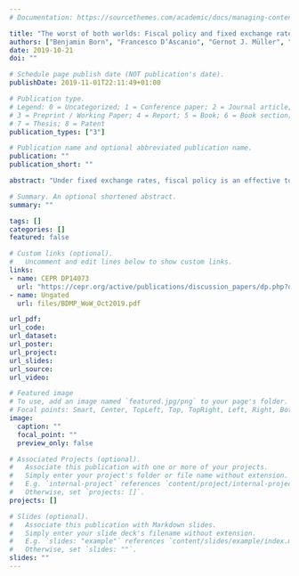 ```yaml
---
# Documentation: https://sourcethemes.com/academic/docs/managing-content/

title: "The worst of both worlds: Fiscal policy and fixed exchange rates"
authors: ["Benjamin Born", "Francesco D’Ascanio", "Gernot J. Müller", "Johannes Pfeifer"]
date: 2019-10-21
doi: ""

# Schedule page publish date (NOT publication's date).
publishDate: 2019-11-01T22:11:49+01:00

# Publication type.
# Legend: 0 = Uncategorized; 1 = Conference paper; 2 = Journal article;
# 3 = Preprint / Working Paper; 4 = Report; 5 = Book; 6 = Book section;
# 7 = Thesis; 8 = Patent
publication_types: ["3"]

# Publication name and optional abbreviated publication name.
publication: ""
publication_short: ""

abstract: "Under fixed exchange rates, fiscal policy is an effective tool. According to classical views because it impacts the real exchange rate, according to Keynesian views because it impacts output. Both views have merit because the effects of government spending are asymmetric. A spending cut lowers output but does not alter the real exchange rate. A spending increase appreciates the exchange rate but does not alter output unless there is economic slack. We establish these results in a small open economy model with downward nominal wage rigidity and provide empirical evidence on the basis of quarterly time-series data for 38 countries."

# Summary. An optional shortened abstract.
summary: ""

tags: []
categories: []
featured: false

# Custom links (optional).
#   Uncomment and edit lines below to show custom links.
links:
- name: CEPR DP14073
  url: "https://cepr.org/active/publications/discussion_papers/dp.php?dpno=14073"
- name: Ungated
  url: files/BDMP_WoW_Oct2019.pdf

url_pdf:
url_code:
url_dataset:
url_poster:
url_project:
url_slides:
url_source:
url_video:

# Featured image
# To use, add an image named `featured.jpg/png` to your page's folder.
# Focal points: Smart, Center, TopLeft, Top, TopRight, Left, Right, BottomLeft, Bottom, BottomRight.
image:
  caption: ""
  focal_point: ""
  preview_only: false

# Associated Projects (optional).
#   Associate this publication with one or more of your projects.
#   Simply enter your project's folder or file name without extension.
#   E.g. `internal-project` references `content/project/internal-project/index.md`.
#   Otherwise, set `projects: []`.
projects: []

# Slides (optional).
#   Associate this publication with Markdown slides.
#   Simply enter your slide deck's filename without extension.
#   E.g. `slides: "example"` references `content/slides/example/index.md`.
#   Otherwise, set `slides: ""`.
slides: ""
---
```

